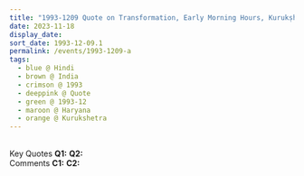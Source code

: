 ```yaml
---
title: "1993-1209 Quote on Transformation, Early Morning Hours, Kurukṣhetra, Haryana, India"
date: 2023-11-18
display_date: 
sort_date: 1993-12-09.1
permalink: /events/1993-1209-a
tags:
  - blue @ Hindi
  - brown @ India
  - crimson @ 1993
  - deeppink @ Quote
  - green @ 1993-12
  - maroon @ Haryana
  - orange @ Kurukshetra
---
```


<br>

<wave-list>
  <list-title color="DarkSeaGreen" width="55">Key Quotes</list-title>
  <list-item color="BlanchedAlmond" width="280"><b>Q1:</b> <i></i></list-item>
  <list-item color="Lavender" width="280"><b>Q2:</b> <i></i></list-item>
</wave-list>

<br>

<wave-list>
  <list-title color="DarkSeaGreen" width="55">Comments</list-title>
  <list-item color="BlanchedAlmond" width="280"><b>C1:</b> <i></i></list-item>
  <list-item color="Lavender" width="280"><b>C2:</b> <i></i></list-item>
</wave-list>